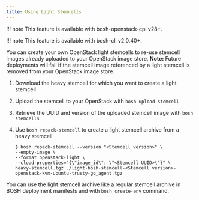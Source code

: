 ```yaml
---
title: Using Light Stemcells
---
```


!!! note
    This feature is available with bosh-openstack-cpi v28+.

!!! note
    This feature is available with bosh-cli v2.0.40+.

You can create your own OpenStack light stemcells to re-use stemcell images already uploaded to your OpenStack image store. **Note:** Future deployments will fail if the stemcell image referenced by a light stemcell is removed from your OpenStack image store.

1. Download the heavy stemcell for which you want to create a light stemcell
1. Upload the stemcell to your OpenStack with `bosh upload-stemcell`
1. Retrieve the UUID and version of the uploaded stemcell image with `bosh stemcells`
1. Use `bosh repack-stemcell` to create a light stemcell archive from a heavy stemcell

    ```
    $ bosh repack-stemcell --version "<Stemcell version>" \
   --empty-image \
   --format openstack-light \
   --cloud-properties="{\"image_id\": \"<Stemcell UUID>\"}" \
   heavy-stemcell.tgz ./light-bosh-stemcell-<Stemcell version>-openstack-kvm-ubuntu-trusty-go_agent.tgz
    ```

You can use the light stemcell archive like a regular stemcell archive in BOSH deployment manifests and with `bosh create-env` command.
